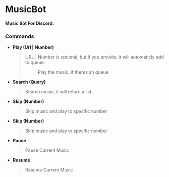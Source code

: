 # MusicBot

**Music Bot For Discord.**

### Commands

* **Play (Url | Number)**
  > URL | Number is optional, but if you provide, it will automaticly add to queue.
  >> Play the music, if theres an queue
  
* **Search (Query)**
  > Search music, it will return a list
  
* **Skip (Number)**
  > Skip music and play to specific number
  
* **Skip (Number)**
  > Skip music and play to specific number
  
* **Pause**
  > Pause Current Music
  
* **Resume**
  > Resume Current Music
  
